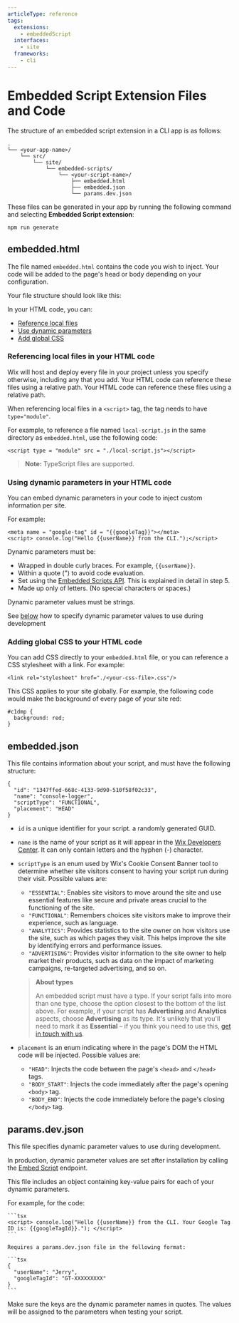 ```yaml
---
articleType: reference
tags: 
  extensions: 
    - embeddedScript
  interfaces:
    - site
  frameworks: 
    - cli
---
```


# Embedded Script Extension Files and Code

The structure of an embedded script extension in a CLI app is as follows:

  ```tsx
  .
  └── <your-app-name>/
      └── src/
          └── site/
              └── embedded-scripts/
                  └── <your-script-name>/
                      ├── embedded.html
                      ├── embedded.json
                      └── params.dev.json
  ```

These files can be generated in your app by running the following command and selecting **Embedded Script extension**:

```tsx
npm run generate
```

## embedded.html

The file named `embedded.html` contains the code you wish to inject. Your code will be added to the page's head or body depending on your configuration.

Your file structure should look like this:

In your HTML code, you can:
- [Reference local files](#referencing-local-files-in-your-html-code)
- [Use dynamic parameters](#using-dynamic-parameters-in-your-html-code)
- [Add global CSS](#add-global-css-to-your-html-code)

### Referencing local files in your HTML code

Wix will host and deploy every file in your project unless you specify otherwise, including any that you add. Your HTML code can reference these files using a relative path. Your HTML code can reference these files using a relative path.

When referencing local files in a `<script>` tag, the tag needs to have `type="module"`.

For example, to reference a file named `local-script.js` in the same directory as `embedded.html`, use the following code:

  ```tsx
  <script type = "module" src = "./local-script.js"></script>
  ```
>**Note:** TypeScript files are supported.

### Using dynamic parameters in your HTML code

You can embed dynamic parameters in your code to inject custom information per site.

For example:

  ```tsx
  <meta name = "google-tag" id = "{{googleTag}}"></meta>
  <script> console.log("Hello {{userName}} from the CLI.");</script>
  ```

Dynamic parameters must be:

* Wrapped in double curly braces. For example, `{{userName}}`.
* Within a quote (") to avoid code evaluation.
* Set using the [Embedded Scripts API](https://dev.wix.com/api/rest/app-management/apps/embedded-scripts/introduction). This is explained in detail in step 5.
* Made up only of letters. (No special characters or spaces.)

Dynamic parameter values must be strings.

See [below](#paramsdevjson) how to specify dynamic parameter values to use during development

### Adding global CSS to your HTML code

You can add CSS directly to your `embedded.html` file, or you can reference a CSS stylesheet with a link. For example:

  ```tsx
  <link rel="stylesheet" href="./<your-css-file>.css"/>
  ```

This CSS applies to your site globally. For example, the following code would make the background of every page of your site red:

  ```tsx
  #c1dmp {
    background: red;
  }
  ```

## embedded.json

This file contains information about your script, and must have the following structure:

  ```tsx
  {
    "id": "1347ffed-668c-4133-9d90-510f58f02c33",
    "name": "console-logger",
    "scriptType": "FUNCTIONAL",
    "placement": "HEAD"
  }
  ```

* `id`  is a unique identifier for your script. a randomly generated GUID.
* `name` is the name of your script as it will appear in the [Wix Developers Center](https://dev.wix.com/apps/my-apps). It can only contain letters and the hyphen (-) character.
* `scriptType` is an enum used by Wix's Cookie Consent Banner tool to determine whether site visitors consent to having your script run during their visit. Possible values are:
  * `"ESSENTIAL"`: Enables site visitors to move around the site and use essential features like secure and private areas crucial to the functioning of the site.
  * `"FUNCTIONAL"`: Remembers choices site visitors make to improve their experience, such as language.
  * `"ANALYTICS"`: Provides statistics to the site owner on how visitors use the site, such as which pages they visit. This helps improve the site by identifying errors and performance issues.
  * `"ADVERTISING"`: Provides visitor information to the site owner to help market their products, such as data on the impact of marketing campaigns, re-targeted advertising, and so on.

  > **About types**
  >  
  > An embedded script must have a type. If your script falls into more than one type, choose the option closest to the bottom of the list above. For example, if your script has **Advertising** and **Analytics** aspects, choose **Advertising** as its type. It's unlikely that you'll need to mark it as **Essential** – if you think you need to use this, [get in touch with us](https://devforum.wix.com/en/contact).

* `placement` is an enum indicating where in the page's DOM the HTML code will be injected. Possible values are:
  * `"HEAD"`: Injects the code between the page's `<head>` and `</head>` tags.
  * `"BODY_START"`: Injects the code immediately after the page's opening `<body>` tag.
  * `"BODY_END"`: Injects the code immediately before the page's closing `</body>` tag.
 
## params.dev.json

This file specifies dynamic parameter values to use during development.

In production, dynamic parameter values are set after installation by calling the [Embed Script](https://dev.wix.com/docs/rest/api-reference/app-management/apps/embedded-scripts/embed-script) endpoint.

This file includes an object containing key-value pairs for each of your dynamic parameters.

   For example, for the code:

    ```tsx
    <script> console.log("Hello {{userName}} from the CLI. Your Google Tag ID is: {{googleTagId}}."); </script>
    ```

    Requires a params.dev.json file in the following format:

    ```tsx
    {
      "userName": "Jerry",
      "googleTagId": "GT-XXXXXXXXX"
    }
    ```

Make sure the keys are the dynamic parameter names in quotes. The values will be assigned to the parameters when testing your script.
